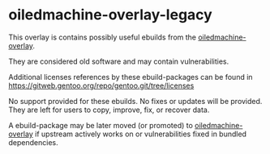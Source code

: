 # oiledmachine-overlay-legacy

This overlay is contains possibly useful ebuilds from the 
[oiledmachine-overlay](https://github.com/orsonteodoro/oiledmachine-overlay).

They are considered old software and may contain vulnerabilities.

Additional licenses references by these ebuild-packages can be found in
https://gitweb.gentoo.org/repo/gentoo.git/tree/licenses

No support provided for these ebuilds.  No fixes or updates will be provided.  
They are left for users to copy, improve, fix, or recover data.

A ebuild-package may be later moved (or promoted) to 
[oiledmachine-overlay](https://github.com/orsonteodoro/oiledmachine-overlay) if
upstream actively works on or vulnerabilities fixed in bundled dependencies.
